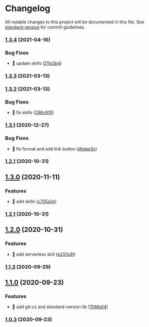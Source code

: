 # Changelog

All notable changes to this project will be documented in this file. See [standard-version](https://github.com/conventional-changelog/standard-version) for commit guidelines.

### [1.3.4](https://github.com/yeukfei02/yeukfei02.github.io/compare/v1.3.3...v1.3.4) (2021-04-16)


### Bug Fixes

* 🐛 update skills ([21fa3b4](https://github.com/yeukfei02/yeukfei02.github.io/commit/21fa3b4de21c04bb5d88c20f4a37673e2616ffdb))

### [1.3.3](https://github.com/yeukfei02/yeukfei02.github.io/compare/v1.3.2...v1.3.3) (2021-03-13)

### [1.3.2](https://github.com/yeukfei02/yeukfei02.github.io/compare/v1.3.1...v1.3.2) (2021-03-13)


### Bug Fixes

* 🐛 fix skills ([296c610](https://github.com/yeukfei02/yeukfei02.github.io/commit/296c610909c2ba0baaf052e6212515c8416368ff))

### [1.3.1](https://github.com/yeukfei02/yeukfei02.github.io/compare/v1.3.0...v1.3.1) (2020-12-27)


### Bug Fixes

* 🐛 fix format and add link button ([dbdae3c](https://github.com/yeukfei02/yeukfei02.github.io/commit/dbdae3cd1fdf3527814a6ee9021de47aec103f95))

### [1.2.1](https://github.com/yeukfei02/yeukfei02.github.io/compare/v1.2.0...v1.2.1) (2020-10-31)

## [1.3.0](https://github.com/yeukfei02/yeukfei02.github.io/compare/v1.2.0...v1.3.0) (2020-11-11)


### Features

* 🎸 add skills ([c755a2e](https://github.com/yeukfei02/yeukfei02.github.io/commit/c755a2e712ddf1a2f949f15b2e219bb7640f3f49))

### [1.2.1](https://github.com/yeukfei02/yeukfei02.github.io/compare/v1.2.0...v1.2.1) (2020-10-31)

## [1.2.0](https://github.com/yeukfei02/yeukfei02.github.io/compare/v1.1.3...v1.2.0) (2020-10-31)


### Features

* 🎸 add serverless skill ([e237a3f](https://github.com/yeukfei02/yeukfei02.github.io/commit/e237a3f82e251a8001f5106a4dfaeefdffdb6a1b))

### [1.1.3](https://github.com/yeukfei02/yeukfei02.github.io/compare/v1.1.1...v1.1.3) (2020-09-29)

## [1.1.0](https://github.com/yeukfei02/yeukfei02.github.io/compare/v1.0.3...v1.1.0) (2020-09-23)


### Features

* 🎸 add git-cz and standard-version lib ([7066a14](https://github.com/yeukfei02/yeukfei02.github.io/commit/7066a1400758ba7a623841ad5cde1435cd3e0ec1))

### [1.0.3](https://github.com/yeukfei02/yeukfei02.github.io/compare/v1.0.2...v1.0.3) (2020-09-23)
